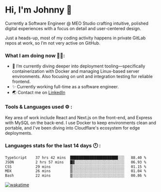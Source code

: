 # Hi, I'm Johnny 👋

Currently a Software Engineer @ MEO Studio crafting intuitive, polished digital experiences with a focus on detail and user-centered design.

Just a heads-up, most of my coding activity happens in private GitLab repos at work, so I’m not very active on GitHub.

### What I am doing now 🧑‍💻:

- 🔭 I’m currently diving deeper into deployment tooling—specifically containerization with Docker and managing Linux-based server environments. Also focusing on unit and integration testing for reliable frontend.
- ✨ Currently working full-time as a software engineer.
- 🌏 Contact me on [LinkedIn](https://www.linkedin.com/in/johchai/)

### Tools & Languages used ⚙️ :

Key area of work include React and Next.js on the front-end, and Express with MySQL on the back-end. I use Docker to keep environments clean and portable, and I've been diving into Cloudflare's ecosystem for edge deployments.

### Languages stats for the last 14 days 🕛 :

<!--START_SECTION:waka-->

```txt
TypeScript    37 hrs 42 mins  ██████████████████████░░░   88.40 %
JSON          2 hrs 57 mins   █▓░░░░░░░░░░░░░░░░░░░░░░░   06.93 %
CSS           29 mins         ▒░░░░░░░░░░░░░░░░░░░░░░░░   01.15 %
MDX           26 mins         ▒░░░░░░░░░░░░░░░░░░░░░░░░   01.04 %
Bash          22 mins         ▒░░░░░░░░░░░░░░░░░░░░░░░░   00.86 %
```

<!--END_SECTION:waka-->

[![wakatime](https://wakatime.com/badge/user/0cd14e89-b357-451d-b5c1-4a79286fb5a6.svg)](https://wakatime.com/@0cd14e89-b357-451d-b5c1-4a79286fb5a6)
